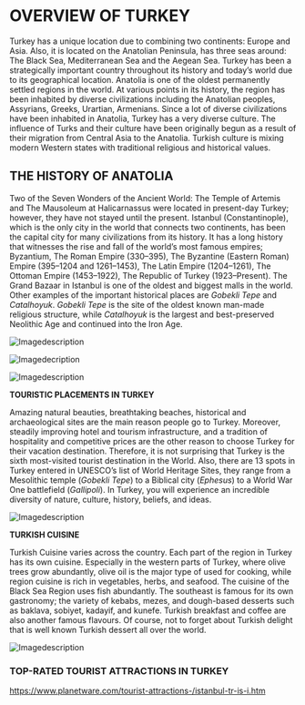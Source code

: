 # OVERVIEW OF TURKEY

Turkey has a unique location due to combining two continents: Europe and Asia. Also, it is located on the Anatolian Peninsula, has three seas around: The Black Sea, Mediterranean Sea and the Aegean Sea. Turkey has been a strategically important country throughout its history and today’s world due to its geographical location. Anatolia is one of the oldest permanently settled regions in the world. At various points in its history, the region has been inhabited by diverse civilizations including the Anatolian peoples, Assyrians, Greeks, Urartian, Armenians. 
Since a lot of diverse civilizations have been inhabited in Anatolia, Turkey has a very diverse culture. The influence of Turks and their culture have been originally begun as a result of their migration from Central Asia to the Anatolia. Turkish culture is mixing modern Western states with traditional religious and historical values. 

## THE HISTORY OF ANATOLIA 

Two of the Seven Wonders of the Ancient World: The Temple of Artemis and The Mausoleum at Halicarnassus were located in present-day Turkey; however, they have not stayed until the present. 
Istanbul (Constantinople), which is the only city in the world that connects two continents, has been the capital city for many civilizations from its history. It has a long history that witnesses the rise and fall of the world’s most famous empires; Byzantium, The Roman Empire (330–395), The Byzantine (Eastern Roman) Empire (395–1204 and 1261–1453), The Latin Empire (1204–1261), The Ottoman Empire (1453–1922), The Republic of Turkey (1923–Present). The Grand Bazaar in Istanbul is one of the oldest and biggest malls in the world.
Other examples of the important historical places are *Gobekli Tepe* and *Catalhoyuk*. *Gobekli Tepe* is the site of the oldest known man-made religious structure, while *Catalhoyuk* is the largest and best-preserved Neolithic Age and continued into the Iron Age. 

![Imagedescription](https://github.com/bercin-y/Info_Turkey/raw/master/The%20History%20of%20Anatolia.PNG)

![Imagedecription](https://raw.githubusercontent.com/bercin-y/Info_Turkey/master/The%20History%20of%20Anatolia.PNG)

![Imagedescription](https://github.com/bercin-y/Info_Turkey/raw/master/The%20History%20of%20Anatolia.PNG)



**TOURISTIC PLACEMENTS IN TURKEY**

Amazing natural beauties, breathtaking beaches, historical and archaeological sites are the main reason people go to Turkey. Moreover, steadily improving hotel and tourism infrastructure, and a tradition of hospitality and competitive prices are the other reason to choose Turkey for their vacation destination. Therefore, it is not surprising that Turkey is the sixth most-visited tourist destination in the World. 
Also, there are 13 spots in Turkey entered in UNESCO’s list of World Heritage Sites, they range from a Mesolithic temple (*Gobekli Tepe*) to a Biblical city (*Ephesus*) to a World War One battlefield (*Gallipoli*). In Turkey, you will experience an incredible diversity of nature, culture, history, beliefs, and ideas.

![Imagedescription](https://github.com/bercin-y/Info_Turkey/raw/master/Touristic%20Placements%20in%20Turkey.PNG)

**TURKISH CUISINE**

Turkish Cuisine varies across the country. Each part of the region in Turkey has its own cuisine. Especially in the western parts of Turkey, where olive trees grow abundantly, olive oil is the major type of used for cooking, while region cuisine is rich in vegetables, herbs, and seafood. The cuisine of the Black Sea Region uses fish abundantly. The southeast is famous for its own gastronomy; the variety of kebabs, mezes, and dough-based desserts such as baklava, sobiyet, kadayif, and kunefe. 
Turkish breakfast and coffee are also another famous flavours. Of course, not to forget about Turkish delight that is well known Turkish dessert all over the world.

![Imagedescription](https://github.com/bercin-y/Info_Turkey/raw/master/Turkish%20Cusine.PNG)


### TOP-RATED TOURIST ATTRACTIONS IN TURKEY
https://www.planetware.com/tourist-attractions-/istanbul-tr-is-i.htm
